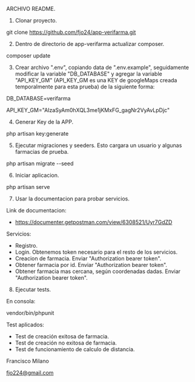 ARCHIVO README.

1. Clonar proyecto. 

git clone https://github.com/fjo24/app-verifarma.git


2. Dentro de directorio de app-verifarma actualizar composer.

composer update


3. Crear archivo ".env", copiando data de ".env.example", seguidamente modificar la variable "DB_DATABASE" y agregar la variable "API_KEY_GM" (API_KEY_GM es una KEY de googleMaps creada temporalmente para esta prueba) de la siguiente forma:

DB_DATABASE=verifarma

API_KEY_GM="AIzaSyAm0hXQL3me1jKMxFG_gagNr2VyAvLpDjc"


4. Generar Key de la APP. 

php artisan key:generate


5. Ejecutar migraciones y seeders. Esto cargara un usuario y algunas farmacias de prueba.

php artisan migrate --seed


6. Iniciar aplicacion.

php artisan serve


7. Usar la documentacion para probar servicios. 

Link de documentacion:
- https://documenter.getpostman.com/view/6308521/Uyr7GdZD  

Servicios:
- Registro. 
- Login. Obtenemos token necesario para el resto de los servicios.
- Creacion de farmacia. Enviar "Authorization bearer token".
- Obtener farmacia por id. Enviar "Authorization bearer token".
- Obtener farmacia mas cercana, según coordenadas dadas. Enviar "Authorization bearer token".


8. Ejecutar tests.

En consola:

vendor/bin/phpunit

Test aplicados:
- Test de creación exitosa de farmacia.
- Test de creación no exitosa de farmacia.
- Test de funcionamiento de calculo de distancia.


Francisco Milano

fjo224@gmail.com
